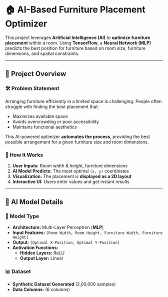 # 🏠 AI-Based Furniture Placement Optimizer

This project leverages **Artificial Intelligence (AI)** to **optimize furniture placement** within a room. Using **TensorFlow**, a **Neural Network (MLP)** predicts the best position for furniture based on room size, furniture dimensions, and spatial constraints.

---

## 🚀 Project Overview
### **🛠️ Problem Statement**
Arranging furniture efficiently in a limited space is challenging. People often struggle with finding the best placement that:
- Maximizes available space
- Avoids overcrowding or poor accessibility
- Maintains functional aesthetics  

This AI-powered optimizer **automates the process**, providing the best possible arrangement for a given furniture size and room dimensions.

### **🤖 How It Works**
1. **User Inputs:** Room width & height, furniture dimensions  
2. **AI Model Predicts:** The most optimal `(x, y)` coordinates  
3. **Visualization:** The placement is **displayed as a 2D layout**  
4. **Interactive UI:** Users enter values and get instant results  

---

## 🧠 AI Model Details
### **📌 Model Type**
- **Architecture:** Multi-Layer Perceptron (**MLP**)  
- **Input Features:** `[Room Width, Room Height, Furniture Width, Furniture Height]`  
- **Output:** `[Optimal X-Position, Optimal Y-Position]`  
- **Activation Functions:**  
  - **Hidden Layers:** ReLU  
  - **Output Layer:** Linear  

### **📊 Dataset**
- **Synthetic Dataset Generated** (2,00,000 samples)  
- **Data Columns:** (6 columns)
